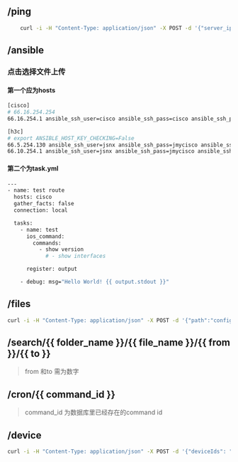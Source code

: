## /ping
```sh
    curl -i -H "Content-Type: application/json" -X POST -d '{"server_ip":"88.16.153.3","server_port":"22","server_name":"username","server_passwd":"password","target_ip1":"88.16.153.1","target_ip2":"88.16.153.10"}' http://127.0.0.1:8001/json
```

## /ansible

### 点击选择文件上传 

#### 第一个应为hosts
```sh
[cisco]
# 66.16.254.254
66.16.254.1 ansible_ssh_user=cisco ansible_ssh_pass=cisco ansible_ssh_port=22

[h3c]
# export ANSIBLE_HOST_KEY_CHECKING=False
66.5.254.130 ansible_ssh_user=jsnx ansible_ssh_pass=jmycisco ansible_ssh_port=22
66.10.254.1 ansible_ssh_user=jsnx ansible_ssh_pass=jmycisco ansible_ssh_port=22
```
#### 第二个为task.yml
```sh
---
- name: test route
  hosts: cisco
  gather_facts: false
  connection: local

  tasks:
    - name: test 
      ios_command:
        commands:
          - show version
            # - show interfaces

      register: output

    - debug: msg="Hello World! {{ output.stdout }}"

```

## /files
```sh
curl -i -H "Content-Type: application/json" -X POST -d '{"path":"config", "from":"1", "to":"5"}' http://127.0.0.1:8001/files
```

## /search/{{ folder_name }}/{{ file_name }}/{{ from }}/{{ to }}

> from 和to 需为数字

## /cron/{{ command_id }}
> command_id 为数据库里已经存在的command id

## /device
```sh
curl -i -H "Content-Type: application/json" -X POST -d '{"deviceIds": "3,13", "command": "show versio"}' http://127.0.0.1:8001/files
```
